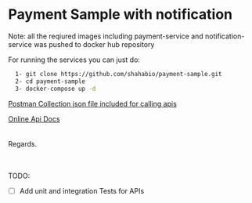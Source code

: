 # Payment Sample with notification

Note: all the reqiured images including payment-service and notification-service was pushed to docker hub repository

For running the services you can just do:
```bash
  1- git clone https://github.com/shahabio/payment-sample.git
  2- cd payment-sample
  3- docker-compose up -d
```

[Postman Collection json file included for calling apis](https://github.com/shahabio/payment-sample/blob/master/Payment%20Sample.postman_collection.json)


[Online Api Docs](https://documenter.getpostman.com/view/5090057/TVmQdb9G)
<br />
<br />
<br />
Regards.

<br />
<br />
TODO:

- [ ] Add unit and integration Tests for APIs
